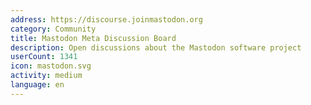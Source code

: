 ```yaml
---
address: https://discourse.joinmastodon.org
category: Community
title: Mastodon Meta Discussion Board
description: Open discussions about the Mastodon software project
userCount: 1341
icon: mastodon.svg
activity: medium
language: en
---
```

